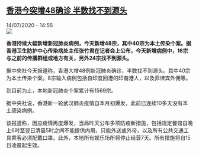 <!--1594734906000-->
[香港今突增48确诊 半数找不到源头](http://www.rfi.fr//cn/%E7%94%9F%E6%80%81/20200714-%E9%A6%99%E6%B8%AF%E4%BB%8A%E7%AA%81%E5%A2%9E48%E7%A1%AE%E8%AF%8A-%E5%8D%8A%E6%95%B0%E6%89%BE%E4%B8%8D%E5%88%B0%E6%BA%90%E5%A4%B4)
------

<div>14/07/2020 - 14:55</div><img src="https://s.rfi.fr/media/display/ff0f323a-4b34-11ea-a819-005056bfd1d9/w:310/p:16x9/zgb_0.jpg"><p><strong>香港持续大幅新增新冠肺炎病例，今天新增48宗，其中40宗为本土传染个案。据香港卫生防护中心传染病处主任张竹君在记者会上公布，今天新增病例中，16宗与之前的传播群组或地方有关，另外24宗找不到源头。</strong></p><div class="t-content__body u-clearfix"><div class="m-interstitial"></div><p>据中央社今天报道称，香港大增48例新冠肺炎确诊，半数找不到源头。其中40宗为本土传染个案。8宗输入病例包括自印度回港的印裔港人，以及菲律宾外佣等。</p><p>到目前为止，本地新冠肺炎个案累计有1569宗。</p><p>据中央社说，香港新一轮武汉肺炎疫情自本月初爆发，此前已连续10多天没有本土感染病例。</p><p>该报道称，因应疫情再度爆发，当局昨天公布多项防疫新措施，包括规定餐馆自晚上6时至翌日清晨5时之间不能提供内用，只能外送或外带，以及所有公共交通工具乘客必须配戴口罩。此外，本地所有娱乐场所将停止经营7天。所有措施将自15日凌晨起生效。</p><div class="o-self-promo o-self-promo--nl o-self-promo--hidden" data-selfpromo-newsletter></div><div class="o-self-promo o-self-promo--app o-self-promo--hidden" data-selfpromo-app></div></div>
